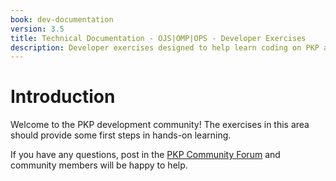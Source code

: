 ```yaml
---
book: dev-documentation
version: 3.5
title: Technical Documentation - OJS|OMP|OPS - Developer Exercises
description: Developer exercises designed to help learn coding on PKP applications.
---
```


# Introduction

Welcome to the PKP development community! The exercises in this area should provide some first steps in hands-on learning.

If you have any questions, post in the [PKP Community Forum](https://forum.pkp.sfu.ca/) and community members will be happy to help.
